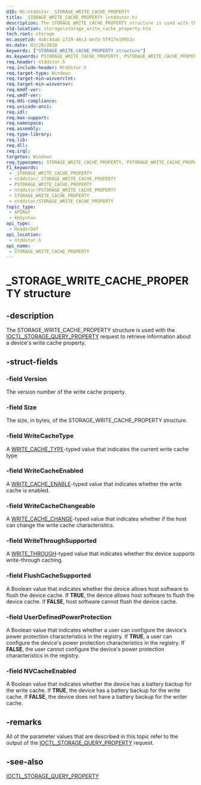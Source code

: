 ```yaml
---
UID: NS:ntddstor._STORAGE_WRITE_CACHE_PROPERTY
title: _STORAGE_WRITE_CACHE_PROPERTY (ntddstor.h)
description: The STORAGE_WRITE_CACHE_PROPERTY structure is used with the IOCTL_STORAGE_QUERY_PROPERTY request to retrieve information about a device's write cache property.
old-location: storage\storage_write_cache_property.htm
tech.root: storage
ms.assetid: 4abc44ab-1729-46c3-befd-5f917e10953c
ms.date: 03/29/2018
keywords: ["STORAGE_WRITE_CACHE_PROPERTY structure"]
ms.keywords: PSTORAGE_WRITE_CACHE_PROPERTY, PSTORAGE_WRITE_CACHE_PROPERTY structure pointer [Storage Devices], STORAGE_WRITE_CACHE_PROPERTY, STORAGE_WRITE_CACHE_PROPERTY structure [Storage Devices], _STORAGE_WRITE_CACHE_PROPERTY, ntddstor/PSTORAGE_WRITE_CACHE_PROPERTY, ntddstor/STORAGE_WRITE_CACHE_PROPERTY, storage.storage_write_cache_property, structs-general_9c0929be-3c02-4f48-a6be-e24c42b0783c.xml
req.header: ntddstor.h
req.include-header: Ntddstor.h
req.target-type: Windows
req.target-min-winverclnt: 
req.target-min-winversvr: 
req.kmdf-ver: 
req.umdf-ver: 
req.ddi-compliance: 
req.unicode-ansi: 
req.idl: 
req.max-support: 
req.namespace: 
req.assembly: 
req.type-library: 
req.lib: 
req.dll: 
req.irql: 
targetos: Windows
req.typenames: STORAGE_WRITE_CACHE_PROPERTY, PSTORAGE_WRITE_CACHE_PROPERTY
f1_keywords:
 - _STORAGE_WRITE_CACHE_PROPERTY
 - ntddstor/_STORAGE_WRITE_CACHE_PROPERTY
 - PSTORAGE_WRITE_CACHE_PROPERTY
 - ntddstor/PSTORAGE_WRITE_CACHE_PROPERTY
 - STORAGE_WRITE_CACHE_PROPERTY
 - ntddstor/STORAGE_WRITE_CACHE_PROPERTY
topic_type:
 - APIRef
 - kbSyntax
api_type:
 - HeaderDef
api_location:
 - ntddstor.h
api_name:
 - STORAGE_WRITE_CACHE_PROPERTY
---
```


# _STORAGE_WRITE_CACHE_PROPERTY structure


## -description

The STORAGE_WRITE_CACHE_PROPERTY structure is used with the <a href="/windows-hardware/drivers/ddi/ntddstor/ni-ntddstor-ioctl_storage_query_property">IOCTL_STORAGE_QUERY_PROPERTY</a> request to retrieve information about a device's write cache property.

## -struct-fields

### -field Version

The version number of the write cache property.

### -field Size

The size, in bytes, of the STORAGE_WRITE_CACHE_PROPERTY structure.

### -field WriteCacheType

A <a href="/previous-versions/windows/hardware/drivers/ff568044(v=vs.85)">WRITE_CACHE_TYPE</a>-typed value that indicates the current write cache type

### -field WriteCacheEnabled

A <a href="/previous-versions/windows/hardware/drivers/ff568042(v=vs.85)">WRITE_CACHE_ENABLE</a>-typed value that indicates whether the write cache is enabled.

### -field WriteCacheChangeable

A <a href="/previous-versions/windows/hardware/drivers/ff568039(v=vs.85)">WRITE_CACHE_CHANGE</a>-typed value that indicates whether if the host can change the write cache characteristics.

### -field WriteThroughSupported

A <a href="/previous-versions/windows/hardware/drivers/ff568047(v=vs.85)">WRITE_THROUGH</a>-typed value that indicates whether the device supports write-through caching.

### -field FlushCacheSupported

A Boolean value that indicates whether the device allows host software to flush the device cache. If <b>TRUE</b>, the device allows host software to flush the device cache. If <b>FALSE</b>, host software cannot flush the device cache.

### -field UserDefinedPowerProtection

A Boolean value that indicates whether a user can configure the device's power protection characteristics in the registry. If <b>TRUE</b>, a user can configure the device's power protection characteristics in the registry. If <b>FALSE</b>, the user cannot configure the device's power protection characteristics in the registry.

### -field NVCacheEnabled

A Boolean value that indicates whether the device has a battery backup for the write cache. If <b>TRUE</b>, the device has a battery backup for the write cache. If <b>FALSE</b>, the device does not have a battery backup for the writer cache.

## -remarks

All of the parameter values that are described in this topic refer to the output of the <a href="/windows-hardware/drivers/ddi/ntddstor/ni-ntddstor-ioctl_storage_query_property">IOCTL_STORAGE_QUERY_PROPERTY</a> request.

## -see-also

<a href="/windows-hardware/drivers/ddi/ntddstor/ni-ntddstor-ioctl_storage_query_property">IOCTL_STORAGE_QUERY_PROPERTY</a>